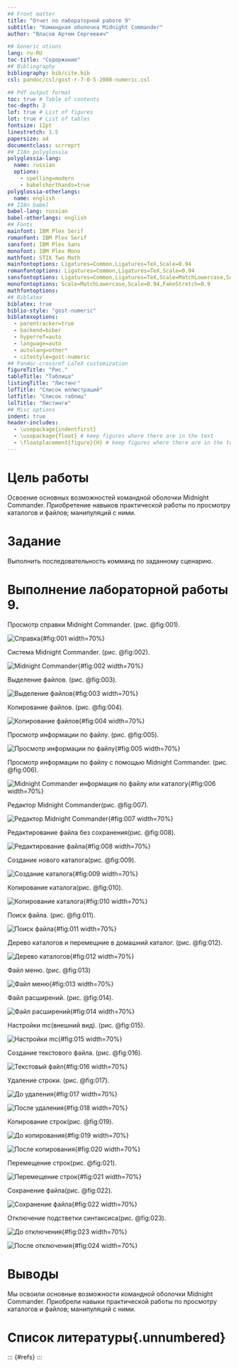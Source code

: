 ```yaml
---
## Front matter
title: "Отчет по лабораторной работе 9"
subtitle: "Командная оболочка Midnight Commander"
author: "Власов Артем Сергеевич"

## Generic otions
lang: ru-RU
toc-title: "Содержание"
## Bibliography
bibliography: bib/cite.bib
csl: pandoc/csl/gost-r-7-0-5-2008-numeric.csl

## Pdf output format
toc: true # Table of contents
toc-depth: 2
lof: true # List of figures
lot: true # List of tables
fontsize: 12pt
linestretch: 1.5
papersize: a4
documentclass: scrreprt
## I18n polyglossia
polyglossia-lang:
  name: russian
  options:
    - spelling=modern
    - babelshorthands=true
polyglossia-otherlangs:
  name: english
## I18n babel
babel-lang: russian
babel-otherlangs: english
## Fonts
mainfont: IBM Plex Serif
romanfont: IBM Plex Serif
sansfont: IBM Plex Sans
monofont: IBM Plex Mono
mathfont: STIX Two Math
mainfontoptions: Ligatures=Common,Ligatures=TeX,Scale=0.94
romanfontoptions: Ligatures=Common,Ligatures=TeX,Scale=0.94
sansfontoptions: Ligatures=Common,Ligatures=TeX,Scale=MatchLowercase,Scale=0.94
monofontoptions: Scale=MatchLowercase,Scale=0.94,FakeStretch=0.9
mathfontoptions:
## Biblatex
biblatex: true
biblio-style: "gost-numeric"
biblatexoptions:
  - parentracker=true
  - backend=biber
  - hyperref=auto
  - language=auto
  - autolang=other*
  - citestyle=gost-numeric
## Pandoc-crossref LaTeX customization
figureTitle: "Рис."
tableTitle: "Таблица"
listingTitle: "Листинг"
lofTitle: "Список иллюстраций"
lotTitle: "Список таблиц"
lolTitle: "Листинги"
## Misc options
indent: true
header-includes:
  - \usepackage{indentfirst}
  - \usepackage{float} # keep figures where there are in the text
  - \floatplacement{figure}{H} # keep figures where there are in the text
---
```


# Цель работы

Освоение основных возможностей командной оболочки Midnight Commander. Приобретение навыков практической работы по просмотру каталогов и файлов; манипуляций с ними.

# Задание

Выполнить последовательность комманд по заданному сценарию.


# Выполнение лабораторной работы 9.

Просмотр справки Midnight Commander. (рис. @fig:001).

![Справка](image/1.png){#fig:001 width=70%}

Система Midnight Commander. (рис. @fig:002).

![Midnight Commander](image/2.png){#fig:002 width=70%}

Выделение файлов. (рис. @fig:003).

![Выделение файлов](image/3.png){#fig:003 width=70%}

Копирование файлов. (рис. @fig:004).

![Копирование файлов](image/4.png){#fig:004 width=70%}

Просмотр информации по файлу. (рис. @fig:005).

![Просмотр информации по файлу](image/5.png){#fig:005 width=70%}

Просмотр информации по файлу с помощью Midnight Commander. (рис. @fig:006).

![Midnight Commander информация по файлу или каталогу](image/6.png){#fig:006 width=70%}

Редактор Midnight Commander(рис. @fig:007).

![Редактор Midnight Commander](image/7.png){#fig:007 width=70%}

Редактирование файла без сохранения(рис. @fig:008).

![Редактирование файла](image/8.png){#fig:008 width=70%}	

Создание нового каталога(рис. @fig:009).

![Создание каталога](image/9.png){#fig:009 width=70%}

Копирование каталога(рис. @fig:010).

![Копирование каталога](image/10.png){#fig:010 width=70%}

Поиск файла. (рис. @fig:011).

![Поиск файла](image/11.png){#fig:011 width=70%}

Дерево каталогов и перемещние в домашний каталог. (рис. @fig:012).

![Дерево каталогов](image/12.png){#fig:012 width=70%}

Файл меню. (рис. @fig:013)

![Файл меню](image/13.png){#fig:013 width=70%}

Файл расширений. (рис. @fig:014).

![Файл расширений](image/14.png){#fig:014 width=70%}

Настройки mc(внешний вид). (рис. @fig:015).

![Настройки mc](image/15.png){#fig:015 width=70%}

Создание текстового файла. (рис. @fig:016).

![Текстовый файл](image/16.png){#fig:016 width=70%}

Удаление строки. (рис. @fig:017).

![До удаления](image/17.png){#fig:017 width=70%}

![После удаления](image/18.png){#fig:018 width=70%}

Копирование строк(рис. @fig:019).

![До копирования](image/19.png){#fig:019 width=70%}

![После копирования](image/20.png){#fig:020 width=70%}

Перемещение строк(рис. @fig:021).

![Перемещение строк](image/21.png){#fig:021 width=70%}

Сохранение файла(рис. @fig:022).

![Сохранение файла](image/22.png){#fig:022 width=70%}

Отключение подстветки синтаксиса(рис. @fig:023).

![До отключения](image/23.png){#fig:023 width=70%}

![После отключения](image/24.png){#fig:024 width=70%}


# Выводы

Мы освоили основные возможности командной оболочки Midnight Commander. Приобрели навыки практической работы по просмотру каталогов и файлов; манипуляций с ними.

# Список литературы{.unnumbered}

::: {#refs}
:::
